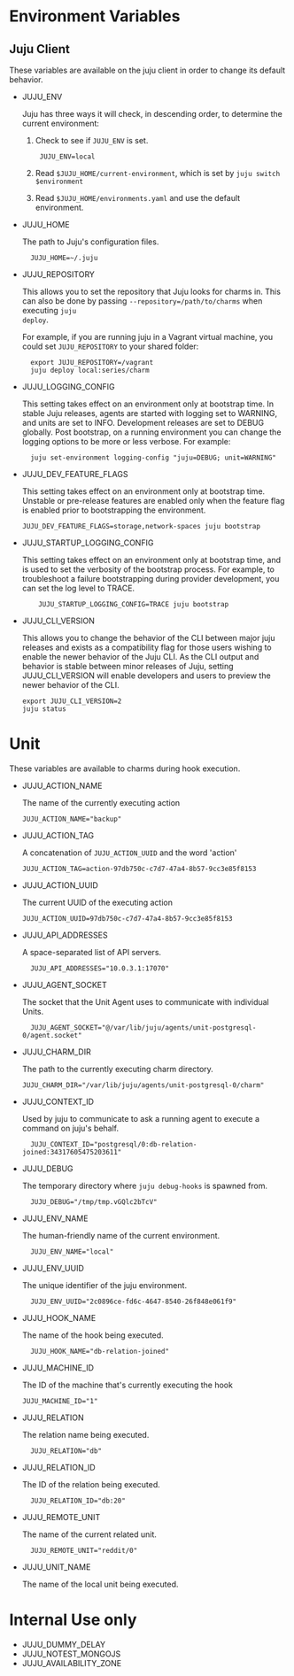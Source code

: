 <!---
Curated list of variables generated by running this against juju-core:

grep -r JUJU_ * | perl -ne 'if (/(JUJU_[A-Z_]+)/) { print "$1\n"; }'|sort | uniq
--->

# Environment Variables

## Juju Client

These variables are available on the juju client in order to change its default behavior.

- JUJU_ENV

    Juju has three ways it will check, in descending order, to determine the current environment:

    1. Check to see if <code>JUJU_ENV</code> is set.

            JUJU_ENV=local

    2. Read <code>$JUJU_HOME/current-environment</code>, which is set by <code>juju switch $environment</code>
    3. Read <code>$JUJU_HOME/environments.yaml</code> and use the default environment.


- JUJU_HOME

    The path to Juju's configuration files.

        JUJU_HOME=~/.juju

- JUJU_REPOSITORY

    This allows you to set the repository that Juju looks for charms in. This can also be done by passing <code>--repository=/path/to/charms</code> when executing <code>juju deploy</code>.

    For example, if you are running juju in a Vagrant  virtual machine, you could set <code>JUJU_REPOSITORY</code> to your shared folder:

        export JUJU_REPOSITORY=/vagrant
        juju deploy local:series/charm

- JUJU_LOGGING_CONFIG

    This setting takes effect on an environment only at bootstrap time. In stable Juju releases, agents are started with logging set to WARNING, and units are set to INFO. Development releases are set to DEBUG globally. Post bootstrap, on a running environment you can change the logging options to be more or less verbose. For example:

        juju set-environment logging-config "juju=DEBUG; unit=WARNING"


- JUJU_DEV_FEATURE_FLAGS

  This setting takes effect on an environment only at bootstrap time. Unstable
  or pre-release features are enabled only when the feature flag is enabled prior
  to bootstrapping the environment.

      JUJU_DEV_FEATURE_FLAGS=storage,network-spaces juju bootstrap

- JUJU_STARTUP_LOGGING_CONFIG

    This setting takes effect on an environment only at bootstrap time, and is
    used to set the verbosity of the bootstrap process. For example, to troubleshoot
    a failure bootstrapping during provider development, you can set the log level
    to TRACE.

          JUJU_STARTUP_LOGGING_CONFIG=TRACE juju bootstrap

- JUJU_CLI_VERSION

  This allows you to change the behavior of the CLI between major juju releases
  and exists as a compatibility flag for those users wishing to enable the newer
  behavior of the Juju CLI. As the CLI output and behavior is stable between minor
  releases of Juju, setting JUJU_CLI_VERSION will enable developers and users to
  preview the newer behavior of the CLI.

      export JUJU_CLI_VERSION=2
      juju status

# Unit

These variables are available to charms during hook execution.

- JUJU_ACTION_NAME

  The name of the currently executing action

      JUJU_ACTION_NAME="backup"

- JUJU_ACTION_TAG

    A concatenation of `JUJU_ACTION_UUID` and the word 'action'

      JUJU_ACTION_TAG=action-97db750c-c7d7-47a4-8b57-9cc3e85f8153

- JUJU_ACTION_UUID

    The current UUID of the executing action

      JUJU_ACTION_UUID=97db750c-c7d7-47a4-8b57-9cc3e85f8153

- JUJU_API_ADDRESSES

    A space-separated list of API servers.

        JUJU_API_ADDRESSES="10.0.3.1:17070"

- JUJU_AGENT_SOCKET

    The socket that the Unit Agent uses to communicate with individual Units.

        JUJU_AGENT_SOCKET="@/var/lib/juju/agents/unit-postgresql-0/agent.socket"


- JUJU_CHARM_DIR

  The path to the currently executing charm directory.

      JUJU_CHARM_DIR="/var/lib/juju/agents/unit-postgresql-0/charm"


- JUJU_CONTEXT_ID

    Used by juju to communicate to ask a running agent to execute a command on juju's behalf.

        JUJU_CONTEXT_ID="postgresql/0:db-relation-joined:34317605475203611"


- JUJU_DEBUG

    The temporary directory where <code>juju debug-hooks</code> is spawned from.

        JUJU_DEBUG="/tmp/tmp.vGQlc2bTcV"

- JUJU_ENV_NAME

    The human-friendly name of the current environment.

        JUJU_ENV_NAME="local"

- JUJU_ENV_UUID

    The unique identifier of the juju environment.

        JUJU_ENV_UUID="2c0896ce-fd6c-4647-8540-26f848e061f9"

- JUJU_HOOK_NAME

    The name of the hook being executed.

        JUJU_HOOK_NAME="db-relation-joined"

- JUJU_MACHINE_ID

  The ID of the machine that's currently executing the hook

      JUJU_MACHINE_ID="1"


- JUJU_RELATION

    The relation name being executed.

        JUJU_RELATION="db"

- JUJU_RELATION_ID

    The ID of the relation being executed.

        JUJU_RELATION_ID="db:20"

- JUJU_REMOTE_UNIT

    The name of the current related unit.

        JUJU_REMOTE_UNIT="reddit/0"

- JUJU_UNIT_NAME

    The name of the local unit being executed.





# Internal Use only

- JUJU_DUMMY_DELAY
- JUJU_NOTEST_MONGOJS
- JUJU_AVAILABILITY_ZONE
